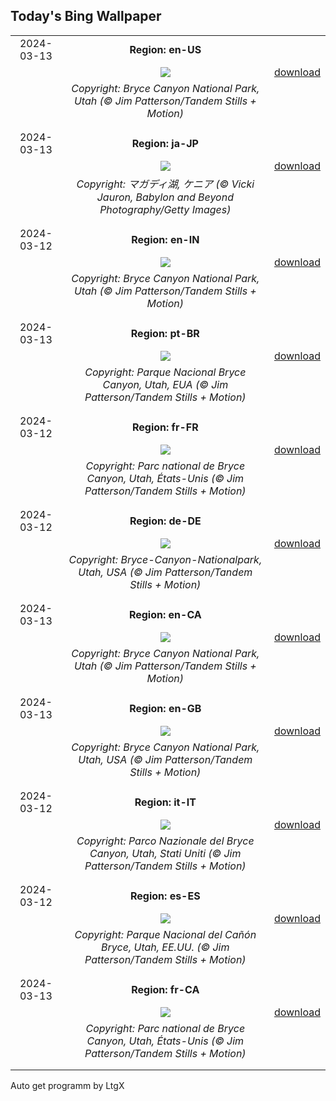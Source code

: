 ## Today's Bing Wallpaper
|      |      |      |
| :----: | :----: | :----: |
|2024-03-13|**Region: en-US**||
||![](https://www.bing.com/th?id=OHR.BryceSnow_EN-US1471442313_UHD.jpg&pid=hp&w=1152&h=648&rs=1&c=4)| [download](https://www.bing.com/th?id=OHR.BryceSnow_EN-US1471442313_UHD.jpg)|
||*Copyright: Bryce Canyon National Park, Utah (© Jim Patterson/Tandem Stills + Motion)*
||
|||
|2024-03-13|**Region: ja-JP**||
||![](https://www.bing.com/th?id=OHR.MagadiFlamingos_JA-JP3870887285_UHD.jpg&pid=hp&w=1152&h=648&rs=1&c=4)| [download](https://www.bing.com/th?id=OHR.MagadiFlamingos_JA-JP3870887285_UHD.jpg)|
||*Copyright: マガディ湖, ケニア (© Vicki Jauron, Babylon and Beyond Photography/Getty Images)*
||
|||
|2024-03-12|**Region: en-IN**||
||![](https://www.bing.com/th?id=OHR.BryceSnow_EN-IN1627515596_UHD.jpg&pid=hp&w=1152&h=648&rs=1&c=4)| [download](https://www.bing.com/th?id=OHR.BryceSnow_EN-IN1627515596_UHD.jpg)|
||*Copyright: Bryce Canyon National Park, Utah (© Jim Patterson/Tandem Stills + Motion)*
||
|||
|2024-03-13|**Region: pt-BR**||
||![](https://www.bing.com/th?id=OHR.BryceSnow_PT-BR0096570080_UHD.jpg&pid=hp&w=1152&h=648&rs=1&c=4)| [download](https://www.bing.com/th?id=OHR.BryceSnow_PT-BR0096570080_UHD.jpg)|
||*Copyright: Parque Nacional Bryce Canyon, Utah, EUA (© Jim Patterson/Tandem Stills + Motion)*
||
|||
|2024-03-12|**Region: fr-FR**||
||![](https://www.bing.com/th?id=OHR.BryceSnow_FR-FR1248593635_UHD.jpg&pid=hp&w=1152&h=648&rs=1&c=4)| [download](https://www.bing.com/th?id=OHR.BryceSnow_FR-FR1248593635_UHD.jpg)|
||*Copyright: Parc national de Bryce Canyon, Utah, États-Unis (© Jim Patterson/Tandem Stills + Motion)*
||
|||
|2024-03-12|**Region: de-DE**||
||![](https://www.bing.com/th?id=OHR.BryceSnow_DE-DE0166968518_UHD.jpg&pid=hp&w=1152&h=648&rs=1&c=4)| [download](https://www.bing.com/th?id=OHR.BryceSnow_DE-DE0166968518_UHD.jpg)|
||*Copyright: Bryce-Canyon-Nationalpark, Utah, USA (© Jim Patterson/Tandem Stills + Motion)*
||
|||
|2024-03-13|**Region: en-CA**||
||![](https://www.bing.com/th?id=OHR.BryceSnow_EN-CA5813093812_UHD.jpg&pid=hp&w=1152&h=648&rs=1&c=4)| [download](https://www.bing.com/th?id=OHR.BryceSnow_EN-CA5813093812_UHD.jpg)|
||*Copyright: Bryce Canyon National Park, Utah (© Jim Patterson/Tandem Stills + Motion)*
||
|||
|2024-03-13|**Region: en-GB**||
||![](https://www.bing.com/th?id=OHR.BryceSnow_EN-GB7209658465_UHD.jpg&pid=hp&w=1152&h=648&rs=1&c=4)| [download](https://www.bing.com/th?id=OHR.BryceSnow_EN-GB7209658465_UHD.jpg)|
||*Copyright: Bryce Canyon National Park, Utah, USA (© Jim Patterson/Tandem Stills + Motion)*
||
|||
|2024-03-12|**Region: it-IT**||
||![](https://www.bing.com/th?id=OHR.BryceSnow_IT-IT2944842663_UHD.jpg&pid=hp&w=1152&h=648&rs=1&c=4)| [download](https://www.bing.com/th?id=OHR.BryceSnow_IT-IT2944842663_UHD.jpg)|
||*Copyright: Parco Nazionale del Bryce Canyon, Utah, Stati Uniti (© Jim Patterson/Tandem Stills + Motion)*
||
|||
|2024-03-12|**Region: es-ES**||
||![](https://www.bing.com/th?id=OHR.BryceSnow_ES-ES6985034687_UHD.jpg&pid=hp&w=1152&h=648&rs=1&c=4)| [download](https://www.bing.com/th?id=OHR.BryceSnow_ES-ES6985034687_UHD.jpg)|
||*Copyright: Parque Nacional del Cañón Bryce, Utah, EE.UU. (© Jim Patterson/Tandem Stills + Motion)*
||
|||
|2024-03-13|**Region: fr-CA**||
||![](https://www.bing.com/th?id=OHR.BryceSnow_FR-CA7821881640_UHD.jpg&pid=hp&w=1152&h=648&rs=1&c=4)| [download](https://www.bing.com/th?id=OHR.BryceSnow_FR-CA7821881640_UHD.jpg)|
||*Copyright: Parc national de Bryce Canyon, Utah, États-Unis (© Jim Patterson/Tandem Stills + Motion)*
||
|||

Auto get programm by LtgX
